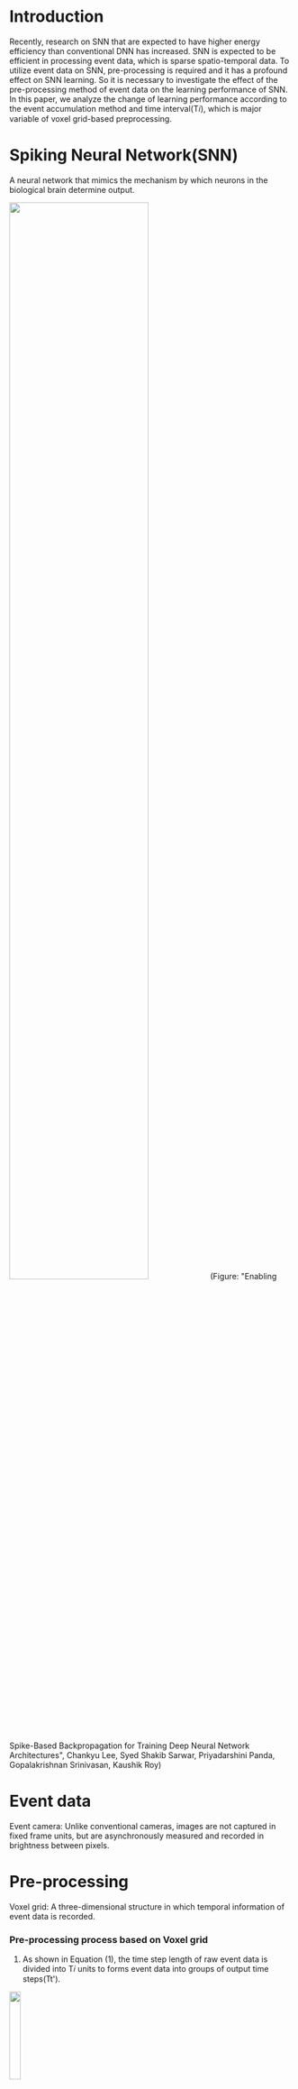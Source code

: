 # Introduction
Recently, research on SNN that are expected to have higher energy efficiency than conventional DNN has increased.
SNN is expected to be efficient in processing event data, which is sparse spatio-temporal data.
To utilize event data on SNN, pre-processing is required and it has a profound effect on SNN learning. So it is necessary to investigate the effect of the pre-processing method of event data on the learning performance of SNN.
In this paper, we analyze the change of learning performance according to the event accumulation method and time interval(T𝑖), which is major variable of voxel grid-based preprocessing.

# Spiking Neural Network(SNN)
A neural network that mimics the mechanism by which neurons in the biological brain determine output.

<img src = "https://user-images.githubusercontent.com/122242141/211256745-3a4c85e5-8c4b-492f-b2e7-5c755ff6b43c.png" width="70%" height="70%">
(Figure: "Enabling Spike-Based Backpropagation for Training Deep Neural Network Architectures", Chankyu Lee, Syed Shakib Sarwar, Priyadarshini Panda, Gopalakrishnan Srinivasan, Kaushik Roy)

# Event data
Event camera: Unlike conventional cameras, images are not captured in fixed frame units, but are asynchronously measured and recorded in brightness between pixels.

# Pre-processing
Voxel grid: A three-dimensional structure in which temporal information of event data is recorded.




### Pre-processing process based on Voxel grid



1. As shown in Equation (1), the time step length of raw event data is divided into T𝑖 units to forms event data into groups of output time steps(Tt').

<img src = "https://user-images.githubusercontent.com/122242141/211255110-55c0ea00-9878-4023-810b-f3b93555219b.png" width="20%" height="20%">



2. Event data of each group is accumulated and output based on the time (t) axis.

<img src = "https://user-images.githubusercontent.com/122242141/211251530-73c864bf-b71a-4d79-af8b-e55848ed63ba.png" width="80%" height="80%">


### Methods of accumulating event data based on the t-axis.
(a) Accumulate event data per pixel



(b) Event data accumulated per pixel and binarized



(c) Event data accumulated per pixel and normalized

<img src = "https://user-images.githubusercontent.com/122242141/211252154-6e520211-a01e-4d8d-b12d-af4fc4bfa80c.png" width="70%" height="70%">


# Enviroments
download requirements.txt
than execute
```py
$ pip install -r requirements.txt
```
We used SNN-torch to construct and train SNN   
github repository: https://github.com/jeshraghian/snntorch

# Code 
Use tonic.transforms package to make preprocess filter.
Using a filter, preprocess the datasets. 
```py
import tonic.transforms as transforms

sensor_size = tonic.datasets.NMNIST.sensor_size

frame_transform = transforms.Compose([transforms.Denoise(filter_time=10000),
                                      transforms.ToFrame(sensor_size=sensor_size,
                                                         time_window=10000)
                                     ])

trainset = tonic.datasets.NMNIST(save_to='/home/hubo1024/PycharmProjects/snntorch/data/NMNIST', transform=frame_transform, train=True)
testset = tonic.datasets.NMNIST(save_to='./home/hubo1024/PycharmProjects/snntorch/data/NMNIST', transform=frame_transform, train=False)
```
      
Define CSNN model
```py
class CNN(torch.nn.Module):

    def __init__(self):
        super(CNN, self).__init__()
        self.keep_prob = 0.5
        self.layer1 = torch.nn.Sequential(
            nn.Conv2d(2, 12, 5),
            nn.MaxPool2d(2),
            snn.Leaky(beta=beta, spike_grad=spike_grad, init_hidden=True))

        self.layer2 = torch.nn.Sequential(
            nn.Conv2d(12, 32, 5),
            nn.MaxPool2d(2),
            snn.Leaky(beta=beta, spike_grad=spike_grad, init_hidden=True))

        # L4 FC 4x4x128 inputs -> 625 outputs

        self.layer4 = torch.nn.Sequential(
            nn.Flatten(),
            nn.Linear(32 * 5 * 5, 10),
            snn.Leaky(beta=beta, spike_grad=spike_grad, init_hidden=True, output=True))
        # L5 Final FC 625 inputs -> 10 outputs

    def forward(self, data):
        spk_rec = []
        layer1_rec = []
        layer2_rec = []
        utils.reset(self.layer1)  # resets hidden states for all LIF neurons in net
        utils.reset(self.layer2)
        utils.reset(self.layer4)

        for step in range(data.size(1)):  # data.size(0) = number of time steps
            input_torch = data[:, step, :, :, :]
            input_torch = input_torch.cuda()
            #print(input_torch)
            out = self.layer1(input_torch)
            out1 = out

            out = self.layer2(out)
            out2 = out
            out, mem = self.layer4(out)

            spk_rec.append(out)

            layer1_rec.append(out1)
            layer2_rec.append(out2)

        return torch.stack(spk_rec), torch.stack(layer1_rec), torch.stack(layer2_rec)
 
```


```py
for epoch in range(num_epochs):
    torch.save(model.state_dict(), '/home/hubo1024/PycharmProjects/snntorch/model_pt/Nadam_05loss-10000.pt')
    for i, (data, targets) in enumerate(iter(trainloader)):
        data = data.cuda()
        targets = targets.cuda()

        model.train()
        spk_rec, h1, h2 = model( data)

        loss_val = loss_fn(spk_rec, targets)
        avg_loss += loss_val.item()

        optimizer.zero_grad()

        loss_val.backward()
        optimizer.step()


        loss_hist.append(loss_val.item())
        val_cnt = val_cnt+1

        if val_cnt == len(trainloader)/2-1:
            val_cnt=0
            torch.save(model.state_dict(), '/home/hubo1024/PycharmProjects/snntorch/model_pt/Nadam_05loss-10000.pt')
            for ii, (v_data, v_targets) in enumerate(iter(valloader)):
                v_data = v_data.to(device)
                v_targets = v_targets.to(device)

                v_spk_rec, h1, h2 = model(v_data)

                v_acc = SF.accuracy_rate(v_spk_rec, v_targets)
                if ii == 0:
                    v_acc_sum = v_acc
                    cnt = 1

                else:
                    v_acc_sum += v_acc
                    cnt += 1
            plt.plot(acc_hist)
            plt.plot(v_acc_hist)
            plt.legend(['train accuracy', 'validation accuracy'])
            plt.title("Train, Validation Accuracy-Nadam_05loss-10000")
            plt.xlabel("Iteration")
            plt.ylabel("Accuracy")
            plt.savefig('Nadam_05loss-10000.png')
            plt.clf()
            v_acc_sum = v_acc_sum/cnt

            avg_loss = avg_loss / (len(trainloader) / 2)
            print('average loss while half epoch:', avg_loss)
            if avg_loss <= 0.5:
                index = 1
                break
            else:
                avg_loss = 0
                index = 0

        print('Nadam_05loss-10000')
        print("time :", time.time() - start,"sec")
        print(f"Epoch {epoch}, Iteration {i} \nTrain Loss: {loss_val.item():.2f}")

        acc = SF.accuracy_rate(spk_rec, targets)
        acc_hist.append(acc)
        v_acc_hist.append(v_acc_sum)
        print(f"Train Accuracy: {acc * 100:.2f}%")
        print(f"Validation Accuracy: {v_acc_sum * 100:.2f}%\n")
        if index == 1:
            torch.save(model.state_dict(), '/home/hubo1024/PycharmProjects/snntorch/model_pt/Nadam_05loss-10000.pt')
            break
    if index == 1:
        break
```



